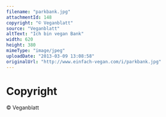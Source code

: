 ```yaml
---
filename: "parkbank.jpg"
attachmentId: 148
copyright: "© Veganblatt"
source: "Veganblatt"
altText: "Ich bin vegan Bank"
width: 620
height: 380
mimeType: "image/jpeg"
uploadDate: "2013-03-09 13:08:58"
originalUrl: "http://www.einfach-vegan.com/i/parkbank.jpg"
---
```


# Copyright

© Veganblatt
